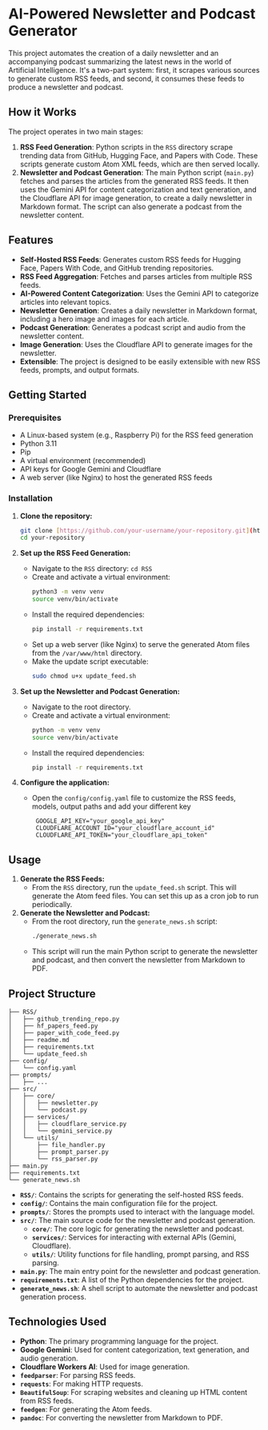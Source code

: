 # AI-Powered Newsletter and Podcast Generator

This project automates the creation of a daily newsletter and an accompanying podcast summarizing the latest news in the world of Artificial Intelligence. It's a two-part system: first, it scrapes various sources to generate custom RSS feeds, and second, it consumes these feeds to produce a newsletter and podcast.

## How it Works

The project operates in two main stages:

1. **RSS Feed Generation**: Python scripts in the `RSS` directory scrape trending data from GitHub, Hugging Face, and Papers with Code. These scripts generate custom Atom XML feeds, which are then served locally.
2. **Newsletter and Podcast Generation**: The main Python script (`main.py`) fetches and parses the articles from the generated RSS feeds. It then uses the Gemini API for content categorization and text generation, and the Cloudflare API for image generation, to create a daily newsletter in Markdown format. The script can also generate a podcast from the newsletter content.

## Features

- **Self-Hosted RSS Feeds**: Generates custom RSS feeds for Hugging Face, Papers With Code, and GitHub trending repositories.
- **RSS Feed Aggregation**: Fetches and parses articles from multiple RSS feeds.
- **AI-Powered Content Categorization**: Uses the Gemini API to categorize articles into relevant topics.
- **Newsletter Generation**: Creates a daily newsletter in Markdown format, including a hero image and images for each article.
- **Podcast Generation**: Generates a podcast script and audio from the newsletter content.
- **Image Generation**: Uses the Cloudflare API to generate images for the newsletter.
- **Extensible**: The project is designed to be easily extensible with new RSS feeds, prompts, and output formats.

## Getting Started

### Prerequisites

- A Linux-based system (e.g., Raspberry Pi) for the RSS feed generation
- Python 3.11
- Pip
- A virtual environment (recommended)
- API keys for Google Gemini and Cloudflare
- A web server (like Nginx) to host the generated RSS feeds

### Installation

1. **Clone the repository:**
    ```bash
    git clone [https://github.com/your-username/your-repository.git](https://github.com/your-username/your-repository.git)
    cd your-repository
    ```
2. **Set up the RSS Feed Generation:**
    - Navigate to the `RSS` directory: `cd RSS`
    - Create and activate a virtual environment:
        ```bash
        python3 -m venv venv
        source venv/bin/activate
        ```
    - Install the required dependencies:
        ```bash
        pip install -r requirements.txt
        ```
    - Set up a web server (like Nginx) to serve the generated Atom files from the `/var/www/html` directory.
    - Make the update script executable:
        ```bash
        sudo chmod u+x update_feed.sh
        ```
3. **Set up the Newsletter and Podcast Generation:**
    - Navigate to the root directory.
    - Create and activate a virtual environment:
        ```bash
        python -m venv venv
        source venv/bin/activate
        ```
    - Install the required dependencies:
        ```bash
        pip install -r requirements.txt
        ```

4. **Configure the application:**
    - Open the `config/config.yaml` file to customize the RSS feeds, models, output paths and add your different key
       ```
        GOOGLE_API_KEY="your_google_api_key"
        CLOUDFLARE_ACCOUNT_ID="your_cloudflare_account_id"
        CLOUDFLARE_API_TOKEN="your_cloudflare_api_token"
        ```

## Usage

1. **Generate the RSS Feeds:**
    - From the `RSS` directory, run the `update_feed.sh` script. This will generate the Atom feed files. You can set this up as a cron job to run periodically.
2. **Generate the Newsletter and Podcast:**
    - From the root directory, run the `generate_news.sh` script:
        ```bash
        ./generate_news.sh
        ```
    - This script will run the main Python script to generate the newsletter and podcast, and then convert the newsletter from Markdown to PDF.

## Project Structure
```
├── RSS/
│   ├── github_trending_repo.py
│   ├── hf_papers_feed.py
│   ├── paper_with_code_feed.py
│   ├── readme.md
│   ├── requirements.txt
│   └── update_feed.sh
├── config/
│   └── config.yaml
├── prompts/
│   ├── ...
├── src/
│   ├── core/
│   │   ├── newsletter.py
│   │   └── podcast.py
│   ├── services/
│   │   ├── cloudflare_service.py
│   │   └── gemini_service.py
│   └── utils/
│       ├── file_handler.py
│       ├── prompt_parser.py
│       └── rss_parser.py
├── main.py
├── requirements.txt
└── generate_news.sh
```
- **`RSS/`**: Contains the scripts for generating the self-hosted RSS feeds.
- **`config/`**: Contains the main configuration file for the project.
- **`prompts/`**: Stores the prompts used to interact with the language model.
- **`src/`**: The main source code for the newsletter and podcast generation.
  - **`core/`**: The core logic for generating the newsletter and podcast.
  - **`services/`**: Services for interacting with external APIs (Gemini, Cloudflare).
  - **`utils/`**: Utility functions for file handling, prompt parsing, and RSS parsing.
- **`main.py`**: The main entry point for the newsletter and podcast generation.
- **`requirements.txt`**: A list of the Python dependencies for the project.
- **`generate_news.sh`**: A shell script to automate the newsletter and podcast generation process.

## Technologies Used

- **Python**: The primary programming language for the project.
- **Google Gemini**: Used for content categorization, text generation, and audio generation.
- **Cloudflare Workers AI**: Used for image generation.
- **`feedparser`**: For parsing RSS feeds.
- **`requests`**: For making HTTP requests.
- **`BeautifulSoup`**: For scraping websites and cleaning up HTML content from RSS feeds.
- **`feedgen`**: For generating the Atom feeds.
- **`pandoc`**: For converting the newsletter from Markdown to PDF.
